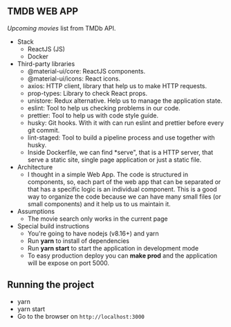 ## TMDB WEB APP

*Upcoming movies*  list from TMDb API.

- Stack
	- ReactJS (JS)
	- Docker
- Third-party libraries
	- @material-ui/core: ReactJS components.
	- @material-ui/icons: React icons.
	- axios: HTTP client, library that help us to make HTTP requests.
	- prop-types: Library to check React props.
	- unistore: Redux alternative. Help us to manage the application state.
	- eslint: Tool to help us checking problems in our code.
	- prettier: Tool to help us with code style guide.
	- husky: Git hooks. With it with can run eslint and prettier before every git commit.
	- lint-staged: Tool to build a pipeline process and use together with husky.
	- Inside Dockerfile, we can find *serve", that is a HTTP server, that serve a static site, single page application or just a static file.
- Architecture
	-  I thought in a simple Web App. The code is structured in components, so, each part of the web app that can be separated or that has a specific logic is an individual component. This is a good way to organize the code because we can have many small files (or small components) and it help us to us maintain it.
-  Assumptions
	- The movie search only works in the current page
- Special build instructions
	- You're going to have nodejs (v8.16+) and yarn
	- Run **yarn** to install of dependencies
	- Run **yarn start** to start the application in development mode
	- To easy production deploy you can **make prod** and the application will be expose on port 5000.

## Running the project
- yarn
- yarn start
- Go to the browser on ```http://localhost:3000```
